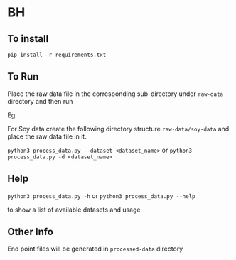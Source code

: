 
# BH

## To install

`pip install -r requirements.txt`

## To Run

Place the raw data file in the corresponding sub-directory under `raw-data` directory and then run

Eg:

For Soy data create the following directory structure `raw-data/soy-data` and place the raw data file in it.

`python3 process_data.py --dataset <dataset_name>`
or
`python3 process_data.py -d <dataset_name>`

## Help

`python3 process_data.py -h` or `python3 process_data.py --help`

to show a list of available datasets and usage

## Other Info
End point files will be generated in `processed-data` directory
